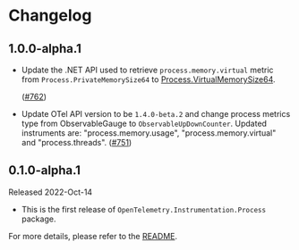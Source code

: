 # Changelog

## 1.0.0-alpha.1

* Update the .NET API used to retrieve `process.memory.virtual` metric
  from `Process.PrivateMemorySize64` to
  [Process.VirtualMemorySize64](https://learn.microsoft.com/en-us/dotnet/api/system.diagnostics.process.virtualmemorysize64?view=net-7.0).

  ([#762](https://github.com/open-telemetry/opentelemetry-dotnet-contrib/pull/762))

* Update OTel API version to be `1.4.0-beta.2` and change process metrics type
  from ObservableGauge to `ObservableUpDownCounter`. Updated instruments are:
  "process.memory.usage", "process.memory.virtual" and "process.threads".
  ([#751](https://github.com/open-telemetry/opentelemetry-dotnet-contrib/pull/751))

## 0.1.0-alpha.1

Released 2022-Oct-14

* This is the first release of `OpenTelemetry.Instrumentation.Process` package.

For more details, please refer to the [README](README.md).
